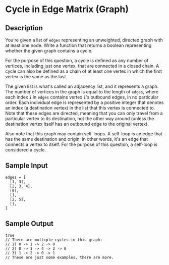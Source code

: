 # Cycle in Edge Matrix (Graph)

## Description
You're given a list of `edges` representing an unweighted, directed graph with at least one node. Write a function that returns a boolean representing whether the given graph contains a cycle.

For the purpose of this question, a cycle is defined as any number of vertices, including just one vertex, that are connected in a closed chain. A cycle can also be defined as a chain of at least one vertex in which the first vertex is the same as the last.

The given list is what's called an adjacency list, and it represents a graph. The number of vertices in the graph is equal to the length of `edges`, where each index `i` in `edges` contains vertex `i`'s outbound edges, in no particular order. Each individual edge is represented by a positive integer that denotes an index (a destination vertex) in the list that this vertex is connected to. Note that these edges are directed, meaning that you can only travel from a particular vertex to its destination, not the other way around (unless the destination vertex itself has an outbound edge to the original vertex).

Also note that this graph may contain self-loops. A self-loop is an edge that has the same destination and origin; in other words, it's an edge that connects a vertex to itself. For the purpose of this question, a self-loop is considered a cycle.

## Sample Input
```
edges = [
  [1, 3],
  [2, 3, 4],
  [0],
  [],
  [2, 5],
  [],
]
```

## Sample Output</h3>
```
true 
// There are multiple cycles in this graph: 
// 1) 0 -> 1 -> 2 -> 0
// 2) 0 -> 1 -> 4 -> 2 -> 0
// 3) 1 -> 2 -> 0 -> 1
// These are just some examples, there are more.
```